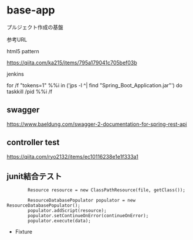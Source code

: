 # base-app
プルジェクト作成の基盤

参考URL

html5 pattern

https://qiita.com/ka215/items/795a179041c705bef03b

jenkins

for /f "tokens=1" %%i in ('jps -l ^| find "Spring_Boot_Application.jar"') do taskkill /pid %%i /f

## swagger 
https://www.baeldung.com/swagger-2-documentation-for-spring-rest-api

## controller test
https://qiita.com/ryo2132/items/ec10116238e1e1f333a1

## junit結合テスト
```
		Resource resource = new ClassPathResource(file, getClass());

		ResourceDatabasePopulator populator = new ResourceDatabasePopulator();
		populator.addScript(resource);
		populator.setContinueOnError(continueOnError);
		populator.execute(data);
```
- Fixture
